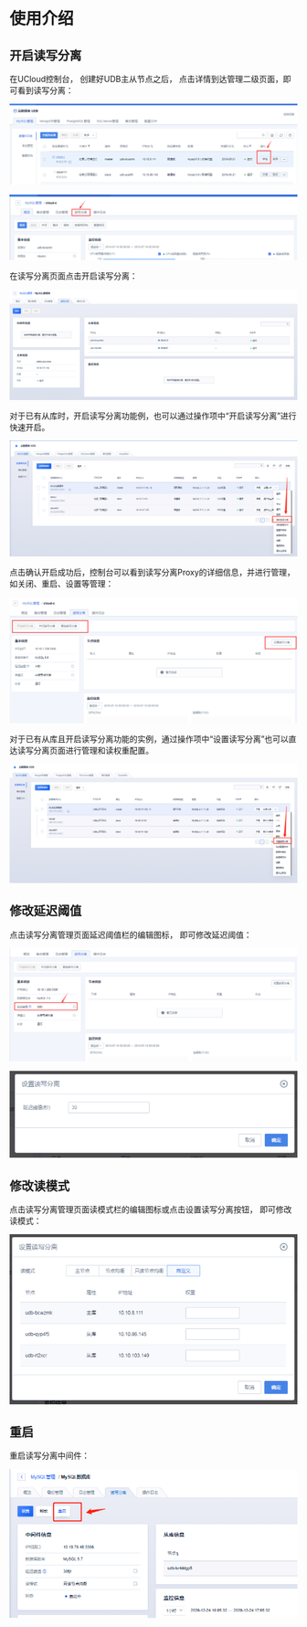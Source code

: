 

# 使用介绍

## 开启读写分离

在UCloud控制台， 创建好UDB主从节点之后， 点击详情到达管理二级页面，即可看到读写分离：

![image](/images/rw001.png)

![image](/images/rw002.png)

在读写分离页面点击开启读写分离：

![image](/images/rwstart1224003.png)

对于已有从库时，开启读写分离功能例，也可以通过操作项中“开启读写分离”进行快速开启。

![image](/images/rw1224009.png)

点击确认开启成功后，控制台可以看到读写分离Proxy的详细信息，并进行管理，如关闭、重启、设置等管理：

![image](/images/rw004.png)

对于已有从库且开启读写分离功能的实例，通过操作项中“设置读写分离”也可以直达读写分离页面进行管理和读权重配置。

![image](/images/rw1224008.png)

## 修改延迟阈值

点击读写分离管理页面延迟阈值栏的编辑图标， 即可修改延迟阈值：

![image](/images/rw005.png)

![image](/images/rw006.png)

## 修改读模式

点击读写分离管理页面读模式栏的编辑图标或点击设置读写分离按钮， 即可修改读模式：

![image](/images/rw008.png)

## 重启

重启读写分离中间件：

![image](/images/rwrestart1224006.png)
